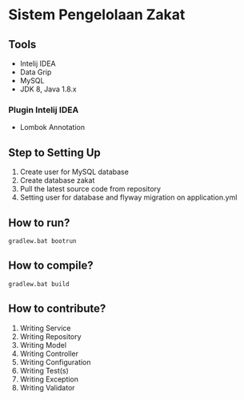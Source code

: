 # Sistem Pengelolaan Zakat

## Tools
- Intelij IDEA
- Data Grip
- MySQL
- JDK 8, Java 1.8.x

### Plugin Intelij IDEA
- Lombok Annotation

## Step to Setting Up
1. Create user for MySQL database
2. Create database zakat
3. Pull the latest source code from repository
4. Setting user for database and flyway migration on application.yml

## How to run?
```
gradlew.bat bootrun
```

## How to compile?
```
gradlew.bat build
```

## How to contribute?
1. Writing Service
2. Writing Repository
3. Writing Model
4. Writing Controller
5. Writing Configuration
6. Writing Test(s)
7. Writing Exception
8. Writing Validator
